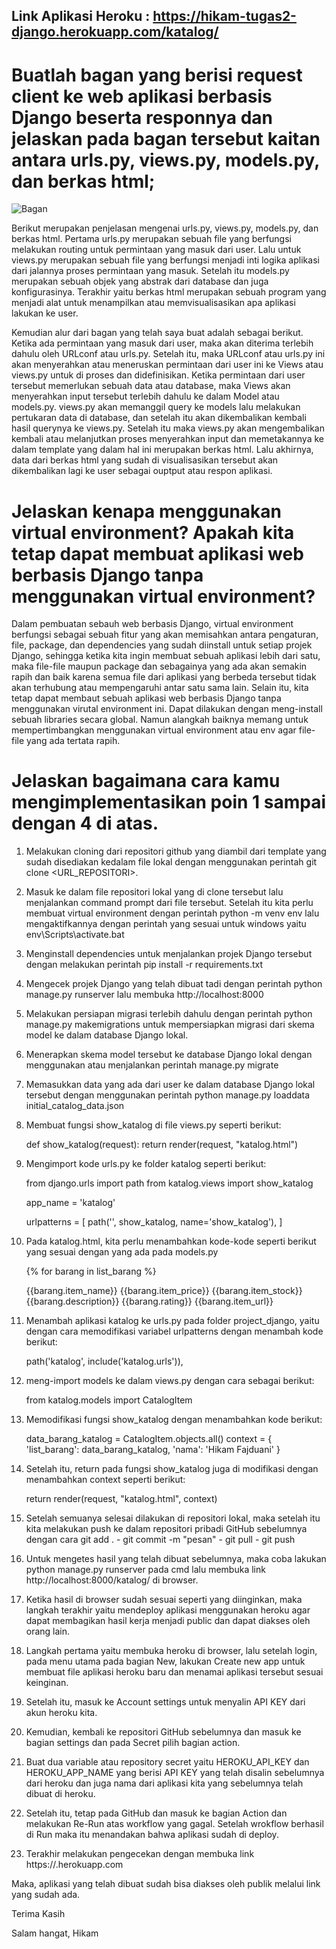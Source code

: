 ## Link Aplikasi Heroku : https://hikam-tugas2-django.herokuapp.com/katalog/

# Buatlah bagan yang berisi request client ke web aplikasi berbasis Django beserta responnya dan jelaskan pada bagan tersebut kaitan antara urls.py, views.py, models.py, dan berkas html;

![Bagan](https://user-images.githubusercontent.com/96283916/190233504-2314aa6d-0b63-4796-ae97-b02ce86f8819.png)

Berikut merupakan penjelasan mengenai urls.py, views.py, models.py, dan berkas html. Pertama urls.py merupakan sebuah file yang berfungsi melakukan routing untuk permintaan yang masuk dari user. Lalu untuk views.py merupakan sebuah file yang berfungsi menjadi inti logika aplikasi dari jalannya proses permintaan yang masuk. Setelah itu models.py merupakan sebuah objek yang abstrak dari database dan juga konfigurasinya. Terakhir yaitu berkas html merupakan sebuah program yang menjadi alat untuk menampilkan atau memvisualisasikan apa aplikasi lakukan ke user. 

Kemudian alur dari bagan yang telah saya buat adalah sebagai berikut. Ketika ada permintaan yang masuk dari user, maka akan diterima terlebih dahulu oleh URLconf atau urls.py. Setelah itu, maka URLconf atau urls.py ini akan menyerahkan atau meneruskan permintaan dari user ini ke Views atau views.py untuk di proses dan didefinisikan. Ketika permintaan dari user tersebut memerlukan sebuah data atau database, maka Views akan menyerahkan input tersebut terlebih dahulu ke dalam Model atau models.py. views.py akan memanggil query ke models lalu melakukan pertukaran data di database, dan setelah itu akan dikembalikan kembali hasil querynya ke views.py. Setelah itu maka views.py akan mengembalikan kembali atau melanjutkan proses menyerahkan input dan memetakannya ke dalam template yang dalam hal ini merupakan berkas html. Lalu akhirnya, data dari berkas html yang sudah di visualisasikan tersebut akan dikembalikan lagi ke user sebagai ouptput atau respon aplikasi. 

# Jelaskan kenapa menggunakan virtual environment? Apakah kita tetap dapat membuat aplikasi web berbasis Django tanpa menggunakan virtual environment?

Dalam pembuatan sebauh web berbasis Django, virtual environment berfungsi sebagai sebuah fitur yang akan memisahkan antara pengaturan, file, package, dan dependencies yang sudah diinstall untuk setiap projek Django, sehingga ketika kita ingin membuat sebuah aplikasi lebih dari satu, maka file-file maupun package dan sebagainya yang ada akan semakin rapih dan baik karena semua file dari aplikasi yang berbeda tersebut tidak akan terhubung atau mempengaruhi antar satu sama lain. Selain itu, kita tetap dapat membaut sebuah aplikasi web berbasis Django tanpa menggunakan virutal environment ini. Dapat dilakukan dengan meng-install sebuah libraries secara global. Namun alangkah baiknya memang untuk mempertimbangkan menggunakan virtual environment atau env agar file-file yang ada tertata rapih. 

# Jelaskan bagaimana cara kamu mengimplementasikan poin 1 sampai dengan 4 di atas.

1. Melakukan cloning dari repositori github yang diambil dari template yang sudah disediakan kedalam file lokal dengan menggunakan perintah git clone <URL_REPOSITORI>.
2. Masuk ke dalam file repositori lokal yang di clone tersebut lalu menjalankan command prompt dari file tersebut. Setelah itu kita perlu membuat virtual environment dengan perintah python -m venv env lalu mengaktifkannya dengan perintah yang sesuai untuk windows yaitu env\Scripts\activate.bat 
3. Menginstall dependencies untuk menjalankan projek Django tersebut dengan melakukan perintah pip install -r requirements.txt
4. Mengecek projek Django yang telah dibuat tadi dengan perintah python manage.py runserver lalu membuka http://localhost:8000
5. Melakukan persiapan migrasi terlebih dahulu dengan perintah python manage.py makemigrations untuk mempersiapkan migrasi dari skema model ke dalam database Django lokal.
6. Menerapkan skema model tersebut ke database Django lokal dengan menggunakan atau menjalankan perintah manage.py migrate
7. Memasukkan data yang ada dari user ke dalam database Django lokal tersebut dengan menggunakan perintah python manage.py loaddata initial_catalog_data.json
8. Membuat fungsi show_katalog di file views.py seperti berikut: 

     def show_katalog(request):
     return render(request, "katalog.html")
     
9. Mengimport kode urls.py ke folder katalog seperti berikut:

     from django.urls import path
     from katalog.views import show_katalog

     app_name = 'katalog'

     urlpatterns = [
        path('', show_katalog, name='show_katalog'),
     ]
     
10. Pada katalog.html, kita perlu menambahkan kode-kode seperti berikut yang sesuai dengan yang ada pada models.py
 
    {% for barang in list_barang %}

    <tr>

       <th>{{barang.item_name}}</th>

       <th>{{barang.item_price}}</th>

       <th>{{barang.item_stock}}</th>

       <th>{{barang.description}}</th>

       <th>{{barang.rating}}</th>

       <th>{{barang.item_url}}</th>

    </tr>
    
11. Menambah aplikasi katalog ke urls.py pada folder project_django, yaitu dengan cara memodifikasi variabel urlpatterns dengan menambah kode berikut:
 
      path('katalog', include('katalog.urls')),
      
12. meng-import models ke dalam views.py dengan cara sebagai berikut:

      from katalog.models import CatalogItem
      
13. Memodifikasi fungsi show_katalog dengan menambahkan kode berikut:

      data_barang_katalog = CatalogItem.objects.all()
      context = {
         'list_barang': data_barang_katalog,
         'nama': 'Hikam Fajduani'
      }
      
 14. Setelah itu, return pada fungsi show_katalog juga di modifikasi dengan menambahkan context seperti berikut:
 
      return render(request, "katalog.html", context)
     
 15. Setelah semuanya selesai dilakukan di repositori lokal, maka setelah itu kita melakukan push ke dalam repositori pribadi GitHub sebelumnya dengan cara git add . - git commit -m "pesan" - git pull - git push
 16. Untuk mengetes hasil yang telah dibuat sebelumnya, maka coba lakukan python manage.py runserver pada cmd lalu membuka link http://localhost:8000/katalog/ di browser.
 17. Ketika hasil di browser sudah sesuai seperti yang diinginkan, maka langkah terakhir yaitu mendeploy aplikasi menggunakan heroku agar dapat membagikan hasil kerja menjadi public dan dapat diakses oleh orang lain.
 18. Langkah pertama yaitu membuka heroku di browser, lalu setelah login, pada menu utama pada bagian New, lakukan Create new app untuk membuat file aplikasi heroku baru dan menamai aplikasi tersebut sesuai keinginan.
 19. Setelah itu, masuk ke Account settings untuk menyalin API KEY dari akun heroku kita.
 20. Kemudian, kembali ke repositori GitHub sebelumnya dan masuk ke bagian settings dan pada Secret pilih bagian action.
 21. Buat dua variable atau repository secret yaitu HEROKU_API_KEY dan HEROKU_APP_NAME yang berisi API KEY yang telah disalin sebelumnya dari heroku dan juga nama dari aplikasi kita yang sebelumnya telah dibuat di heroku.
 22. Setelah itu, tetap pada GitHub dan masuk ke bagian Action dan melakukan Re-Run atas workflow yang gagal. Setelah wrokflow berhasil di Run maka itu menandakan bahwa aplikasi sudah di deploy.
 23. Terakhir melakukan pengecekan dengan membuka link https://<nama-aplikasi-heroku>.herokuapp.com

 Maka, aplikasi yang telah dibuat sudah bisa diakses oleh publik melalui link yang sudah ada.
   
 Terima Kasih

 Salam hangat,
 Hikam
